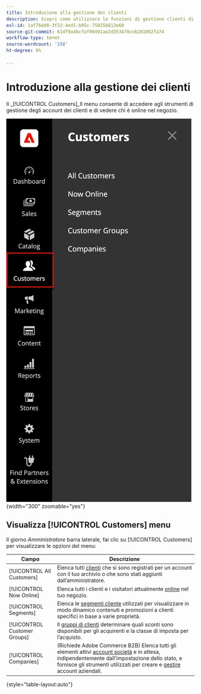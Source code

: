 ```yaml
---
title: Introduzione alla gestione dei clienti
description: Scopri come utilizzare le funzioni di gestione clienti di Commerce per migliorare l’esperienza del cliente per il tuo negozio.
exl-id: 1af76dd0-3f22-4ed1-b05c-75025b813e60
source-git-commit: 61df9a4bcfaf09491ae2d353478ceb281082fa74
workflow-type: tm+mt
source-wordcount: '158'
ht-degree: 0%

---
```


# Introduzione alla gestione dei clienti

Il _[!UICONTROL Customers]_Il menu consente di accedere agli strumenti di gestione degli account dei clienti e di vedere chi è online nel negozio.

![Menu Clienti](assets/admin-menu-customers.png){width="300" zoomable="yes"}

## Visualizza [!UICONTROL Customers] menu

Il giorno _Amministratore_ barra laterale, fai clic su [!UICONTROL Customers] per visualizzare le opzioni del menu:

| Campo | Descrizione |
|---|---|
| [!UICONTROL All Customers] | Elenca tutti [clienti](../customers/customers-all.md) che si sono registrati per un account con il tuo archivio o che sono stati aggiunti dall’amministratore. |
| [!UICONTROL Now Online] | Elenca tutti i clienti e i visitatori attualmente [online](../customers/now-online.md) nel tuo negozio. |
| [!UICONTROL Segments] | Elenca le [segmenti cliente](../customers/customer-segments.md) utilizzati per visualizzare in modo dinamico contenuti e promozioni a clienti specifici in base a varie proprietà. |
| [!UICONTROL Customer Groups] | Il [gruppi di clienti](../customers/customer-groups.md) determinare quali sconti sono disponibili per gli acquirenti e la classe di imposta per l’acquisto. |
| [!UICONTROL Companies] | (Richiede Adobe Commerce B2B) Elenca tutti gli elementi attivi [account società](../b2b/account-companies.md) e in attesa, indipendentemente dall’impostazione dello stato, e fornisce gli strumenti utilizzati per creare e [gestire](../b2b/account-company-manage.md) account aziendali. |

{style="table-layout:auto"}

